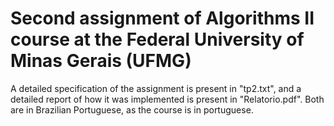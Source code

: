# Second assignment of Algorithms II course at the Federal University of Minas Gerais (UFMG)
A detailed specification of the assignment is present in "tp2.txt", and a detailed report of how it was implemented is present in "Relatorio.pdf". Both are in Brazilian Portuguese, as the course is in portuguese.
